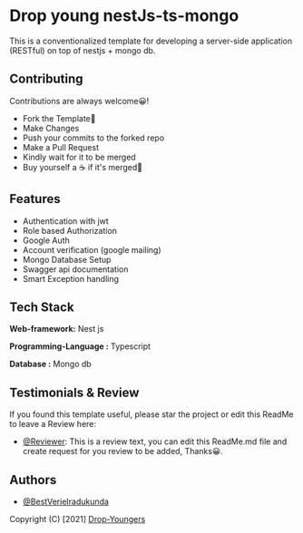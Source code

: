 # Drop young nestJs-ts-mongo

This is a conventionalized template for developing a server-side application (RESTful) on top of nestjs + mongo db.

## Contributing

Contributions are always welcome😀!

- Fork the Template🍴
- Make Changes
- Push your commits to the forked repo
- Make a Pull Request
- Kindly wait for it to be merged
- Buy yourself a ☕ if it's merged🎉

## Features


- Authentication with jwt
- Role based Authorization
- Google Auth
- Account verification (google mailing)
- Mongo Database Setup
- Swagger api documentation
- Smart Exception handling

  
## Tech Stack

**Web-framework:** Nest js

**Programming-Language :** Typescript

**Database :** Mongo db 


## Testimonials & Review

If you found this template useful, please star the project or edit this ReadMe to leave a Review here:

- [@Reviewer](https://www.github.com/SauveJeanLuc): This is a review text, you can edit this ReadMe.md file and create request for you review to be added, Thanks😀.


  
## Authors
- [@BestVerieIradukunda](https://www.github.com/Best-Verie)


Copyright (C) [2021] [Drop-Youngers](https://www.github.com/Drop-Youngers)
